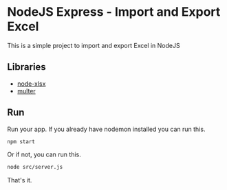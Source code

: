 # NodeJS Express - Import and Export Excel

This is a simple project to import and export Excel in NodeJS

## Libraries
- [node-xlsx](https://www.npmjs.com/package/multer)
- [multer](https://www.npmjs.com/package/node-xlsx)

## Run

Run your app. If you already have nodemon installed you can run this.

```sh
npm start
```

Or if not, you can run this.

```sh
node src/server.js
```

That's it.